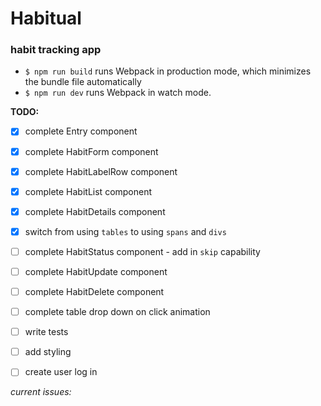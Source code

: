 # Habitual
### habit tracking app


* `$ npm run build` runs Webpack in production mode, which minimizes the bundle file automatically
* `$ npm run dev` runs Webpack in watch mode.


**TODO:**

- [x] complete Entry component
- [x] complete HabitForm component
- [x] complete HabitLabelRow component
- [x] complete HabitList component
- [x] complete HabitDetails component
- [x] switch from using `tables` to using `spans` and `divs`
- [ ] complete HabitStatus component - add in `skip` capability
- [ ] complete HabitUpdate component
- [ ] complete HabitDelete component
- [ ] complete table drop down on click animation
- [ ] write tests
- [ ] add styling
- [ ] create user log in


*current issues:*
